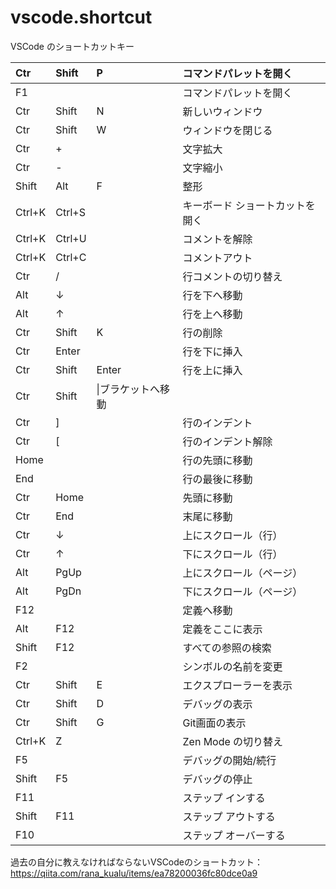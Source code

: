 # vscode.shortcut
VSCode のショートカットキー

|Ctr|Shift|P|コマンドパレットを開く|
|:----|:----|:----|:----|
|F1| | |コマンドパレットを開く|
|Ctr|Shift|N|新しいウィンドウ|
|Ctr|Shift|W|ウィンドウを閉じる|
|Ctr|+| |文字拡大|
|Ctr|-| |文字縮小|
|Shift|Alt|F|整形|
|Ctrl+K|Ctrl+S| |キーボード ショートカットを開く|
|Ctrl+K|Ctrl+U| |コメントを解除|
|Ctrl+K|Ctrl+C| |コメントアウト|
|Ctr|/| |行コメントの切り替え|
|Alt|↓| |行を下へ移動|
|Alt|↑| |行を上へ移動|
|Ctr|Shift|K|行の削除|
|Ctr|Enter| |行を下に挿入|
|Ctr|Shift|Enter|行を上に挿入|
|Ctr|Shift|\|ブラケットへ移動|
|Ctr|]| |行のインデント|
|Ctr|[| |行のインデント解除|
|Home| | |行の先頭に移動|
|End| | |行の最後に移動|
|Ctr|Home| |先頭に移動|
|Ctr|End| |末尾に移動|
|Ctr|↓| |上にスクロール（行）|
|Ctr|↑| |下にスクロール（行）|
|Alt|PgUp| |上にスクロール（ページ）|
|Alt|PgDn| |下にスクロール（ページ）|
|F12| | |定義へ移動|
|Alt|F12| |定義をここに表示|
|Shift|F12| |すべての参照の検索|
|F2| | |シンボルの名前を変更|
|Ctr|Shift|E|エクスプローラーを表示|
|Ctr|Shift|D|デバッグの表示|
|Ctr|Shift|G|Git画面の表示|
|Ctrl+K|Z| |Zen Mode の切り替え|
|F5| | |デバッグの開始/続行|
|Shift|F5| |デバッグの停止|
|F11| | |ステップ インする|
|Shift|F11| |ステップ アウトする|
|	F10| | |ステップ オーバーする|


過去の自分に教えなければならないVSCodeのショートカット：  
https://qiita.com/rana_kualu/items/ea78200036fc80dce0a9
